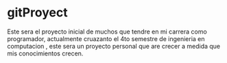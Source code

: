 # gitProyect
Este sera el proyecto inicial de muchos que tendre en mi carrera como programador,
actualmente cruazanto el 4to semestre de ingenieria en computacion , 
este sera un proyecto personal que are crecer a medida que mis conocimientos crecen.
